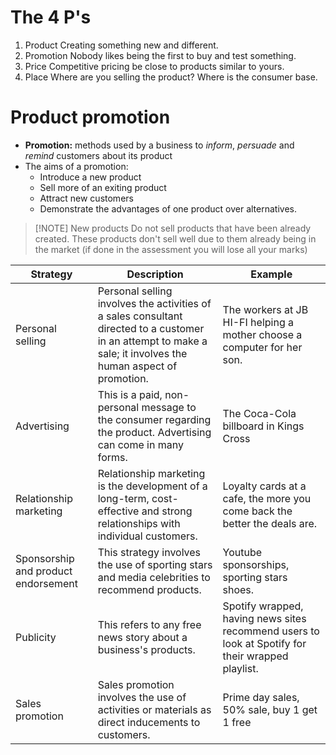 # The 4 P's
1. Product
Creating something new and different.
2. Promotion
Nobody likes being the first to buy and test something.
3. Price
Competitive pricing be close to products similar to yours.
4. Place
Where are you selling the product? Where is the consumer base.
# Product promotion
- **Promotion:** methods used by a business to *inform*, *persuade* and *remind* customers about its product
- The aims of a promotion:
	- Introduce a new product
	- Sell more of an exiting product
	- Attract new customers
	- Demonstrate the advantages of one product over alternatives.

> [!NOTE] New products
> Do not sell products that have been already created. These products don't sell well due to them already being in the market (if done in the assessment you will lose all your marks)

| Strategy                            | Description                                                                                                                                                    | Example                                                                                           |
| ----------------------------------- | -------------------------------------------------------------------------------------------------------------------------------------------------------------- | ------------------------------------------------------------------------------------------------- |
| Personal selling                    | Personal selling involves the activities of a sales consultant directed to a customer in an attempt to make a sale; it involves the human aspect of promotion. | The workers at JB HI-FI helping a mother choose a computer for her son.                           |
| Advertising                         | This is a paid, non-personal message to the consumer regarding the product. Advertising can come in many forms.                                                | The Coca-Cola billboard in Kings Cross                                                            |
| Relationship marketing              | Relationship marketing is the development of a long-term, cost-effective and strong relationships with individual customers.                                   | Loyalty cards at a cafe, the more you come back the better the deals are.                         |
| Sponsorship and product endorsement | This strategy involves the use of sporting stars and media celebrities to recommend products.                                                                  | Youtube sponsorships, sporting stars shoes.                                                       |
| Publicity                           | This refers to any free news story about a business's products.                                                                                                | Spotify wrapped, having news sites recommend users to look at Spotify for their wrapped playlist. |
| Sales promotion                     | Sales promotion involves the use of activities or materials as direct inducements to customers.                                                                | Prime day sales, 50% sale, buy 1 get 1 free                                                       |
